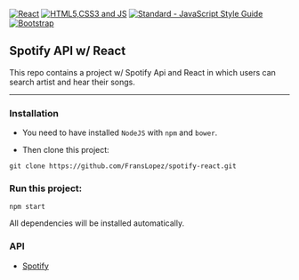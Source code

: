 [![React](https://github.com/FransLopez/logo-images/blob/master/logos/react.png)](https://facebook.github.io/react/) 
[![HTML5,CSS3 and JS](https://github.com/FransLopez/logo-images/blob/master/logos/html5-css3-js.png)](http://www.w3.org/) 
[![Standard - JavaScript Style Guide](https://cdn.rawgit.com/feross/standard/master/badge.svg)](https://github.com/feross/standard) 
[![Bootstrap](https://github.com/FransLopez/logo-images/blob/master/logos/bootstrap.png)](http://getbootstrap.com/)


## Spotify API w/ React
This repo contains a project w/ Spotify Api and React in which users can search artist and hear their songs.

---
### Installation

* You need to have installed `NodeJS` with `npm` and `bower`.

* Then clone this project:

`git clone https://github.com/FransLopez/spotify-react.git`


### Run this project:
`npm start`

All dependencies will be installed automatically.

### API
* [Spotify][1]


[1]: https://developer.spotify.com/